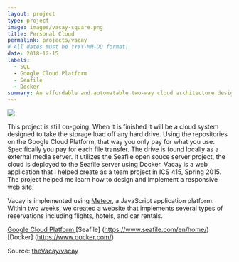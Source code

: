 ```yaml
---
layout: project
type: project
image: images/vacay-square.png
title: Personal Cloud
permalink: projects/vacay
# All dates must be YYYY-MM-DD format!
date: 2018-12-15
labels:
  - SQL
  - Google Cloud Platform
  - Seafile
  - Docker
summary: An affordable and automatable two-way cloud architecture designed around my personal music collection with easy access on any machine.
---
```


<img class="ui medium right floated rounded image" src="https://assets.pcmag.com/media/images/349409-back-up-your-cloud-how-to-download-all-your-data.jpg">

This project is still on-going. When it is finished it will be a cloud system designed to take the storage load off any hard drive. Using the repositories on the Google Cloud Platform, that way you only pay for what you use. Specifically you pay for each file transfer. The drive is found locally as a external media server. It utilizes the Seafile open souce server project, the cloud is deployed to the Seafile server using Docker. 
Vacay is a web application that I helped create as a team project in ICS 415, Spring 2015. The project helped me learn how to design and implement a responsive web site.

Vacay is implemented using [Meteor](http://meteor.com), a JavaScript application platform. Within two weeks, we created a website that implements several types of reservations including flights, hotels, and car rentals.

[Google Cloud Platform ](https://cloud.google.com/) 
[Seafile] (https://www.seafile.com/en/home/)
[Docker] (https://www.docker.com/)

Source: <a href="https://github.com/theVacay/vacay"><i class="large github icon"></i>theVacay/vacay</a>
